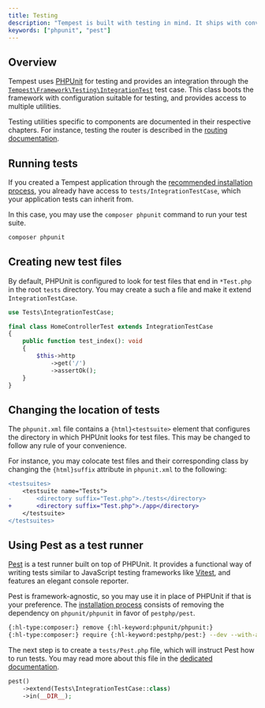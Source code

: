 ```yaml
---
title: Testing
description: "Tempest is built with testing in mind. It ships with convenient utilities that make it easy to test application code without boilerplate."
keywords: ["phpunit", "pest"]
---
```


## Overview

Tempest uses [PHPUnit](https://phpunit.de) for testing and provides an integration through the [`Tempest\Framework\Testing\IntegrationTest`](https://github.com/tempestphp/tempest-framework/blob/main/src/Tempest/Framework/Testing/IntegrationTest.php) test case. This class boots the framework with configuration suitable for testing, and provides access to multiple utilities.

Testing utilities specific to components are documented in their respective chapters. For instance, testing the router is described in the [routing documentation](./02-routing#testing).

## Running tests

If you created a Tempest application through the [recommended installation process](../0-getting-started/01-getting-started#installation), you already have access to `tests/IntegrationTestCase`, which your application tests can inherit from.

In this case, you may use the `composer phpunit` command to run your test suite.

```sh
composer phpunit
```

## Creating new test files

By default, PHPUnit is configured to look for test files that end in `*Test.php` in the root `tests` directory. You may create a such a file and make it extend `IntegrationTestCase`.

```php tests/HomeControllerTest.php
use Tests\IntegrationTestCase;

final class HomeControllerTest extends IntegrationTestCase
{
    public function test_index(): void
    {
        $this->http
            ->get('/')
            ->assertOk();
    }
}
```

## Changing the location of tests

The `phpunit.xml` file contains a `{html}<testsuite>` element that configures the directory in which PHPUnit looks for test files. This may be changed to follow any rule of your convenience.

For instance, you may colocate test files and their corresponding class by changing the `{html}suffix` attribute in `phpunit.xml` to the following:

```diff
<testsuites>
	<testsuite name="Tests">
-		<directory suffix="Test.php">./tests</directory>
+		<directory suffix="Test.php">./app</directory>
	</testsuite>
</testsuites>
```

## Using Pest as a test runner

[Pest](https://pestphp.com/) is a test runner built on top of PHPUnit. It provides a functional way of writing tests similar to JavaScript testing frameworks like [Vitest](https://vitest.dev/), and features an elegant console reporter.

Pest is framework-agnostic, so you may use it in place of PHPUnit if that is your preference. The [installation process](https://pestphp.com/docs/installation) consists of removing the dependency on `phpunit/phpunit` in favor of `pestphp/pest`.

```sh
{:hl-type:composer:} remove {:hl-keyword:phpunit/phpunit:}
{:hl-type:composer:} require {:hl-keyword:pestphp/pest:} --dev --with-all-dependencies
```

The next step is to create a `tests/Pest.php` file, which will instruct Pest how to run tests. You may read more about this file in the [dedicated documentation](https://pestphp.com/docs/configuring-tests).

```php tests/Pest.php
pest()
    ->extend(Tests\IntegrationTestCase::class)
    ->in(__DIR__);
```
